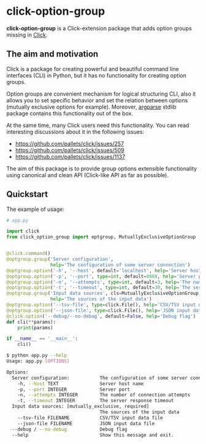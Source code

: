 # click-option-group

**click-option-group** is a Click-extension package that adds option groups 
missing in [Click](https://github.com/pallets/click/).

## The aim and motivation

Click is a package for creating powerful and beautiful command line interfaces (CLI) in Python, 
but it has no functionality for creating option groups.

Option groups are convenient mechanism for logical structuring CLI, also it allows you to set 
specific behavior and set the relation between options (mutually exclusive options for example). 
Moreover, [argparse](https://docs.python.org/3/library/argparse.html) stdlib package contains this 
functionality out of the box.

At the same time, many Click users need this functionality.
You can read interesting discussions about it in the following issues:

* https://github.com/pallets/click/issues/257
* https://github.com/pallets/click/issues/509
* https://github.com/pallets/click/issues/1137

The aim of this package is to provide group options extensible functionality 
using canonical and clean API (Click-like API as far as possible).

## Quickstart

The example of usage:

```python
# app.py

import click
from click_option_group import optgroup, MutuallyExclusiveOptionGroup


@click.command()
@optgroup.group('Server configuration', 
                help='The configuration of some server connection')
@optgroup.option('-h', '--host', default='localhost', help='Server host name')
@optgroup.option('-p', '--port', type=int, default=8888, help='Server port')
@optgroup.option('-n', '--attempts', type=int, default=3, help='The number of connection attempts')
@optgroup.option('-t', '--timeout', type=int, default=30, help='The server response timeout')
@optgroup.group('Input data sources', cls=MutuallyExclusiveOptionGroup, required=True, 
                help='The sources of the input data')
@optgroup.option('--tsv-file', type=click.File(), help='CSV/TSV input data file')
@optgroup.option('--json-file', type=click.File(), help='JSON input data file')
@click.option('--debug/--no-debug', default=False, help='Debug flag')
def cli(**params):
    print(params)

if __name__ == '__main__':
    cli()
```

```bash
$ python app.py --help
Usage: app.py [OPTIONS]

Options:
  Server configuration:           The configuration of some server connection
    -h, --host TEXT               Server host name
    -p, --port INTEGER            Server port
    -n, --attempts INTEGER        The number of connection attempts
    -t, --timeout INTEGER         The server response timeout
  Input data sources: [mutually_exclusive, required]
                                  The sources of the input data
    --tsv-file FILENAME           CSV/TSV input data file
    --json-file FILENAME          JSON input data file
  --debug / --no-debug            Debug flag
  --help                          Show this message and exit.
```
